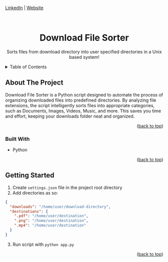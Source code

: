 <a name="readme-top"></a>

[LinkedIn](https://www.linkedin.com/in/jonathanvillagomezhernandez/) |
[Website](https://www.jonweb.dev/)

<!-- PROJECT LOGO -->
<br />
<div align="center">
  
  <h1 align="center">Download File Sorter</h3>

  <p align="center">
    Sorts files from download directory into user specified directories in a Unix based system!
  </p>
</div>


<!-- TABLE OF CONTENTS -->
<details>
  <summary>Table of Contents</summary>
  <ol>
    <li>
      <a href="#about-the-project">About The Project</a>
      <ul>
        <li><a href="#built-with">Built With</a></li>
      </ul>
    </li>
  </ol>
</details>



<!-- ABOUT THE PROJECT -->
## About The Project

Download File Sorter is a Python script designed to automate the process of organizing downloaded files into predefined directories. By analyzing file extensions, the script intelligently sorts files into appropriate categories, such as Documents, Images, Videos, Music, and more. This saves you time and effort, keeping your downloads folder neat and organized.

<p align="right">(<a href="#readme-top">back to top</a>)</p>



### Built With

* Python

<p align="right">(<a href="#readme-top">back to top</a>)</p>

<!-- GETTING STARTED -->
## Getting Started
1. Create `settings.json` file in the project root directory
2. Add directories as so:
```json
{
  "downloads": "/home/user/download-directory",
  "destinations": {
    ".pdf": "/home/user/destination",
    ".png": "/home/user/destination",
    ".mp4": "/home/user/destination"
  }
}
```
3. Run script with `python app.py`

<p align="right">(<a href="#readme-top">back to top</a>)</p>